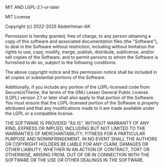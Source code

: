 MIT AND LGPL-2.1-or-later

MIT License

Copyright (c) 2022-2025 Abdelrhman-AK

Permission is hereby granted, free of charge, to any person obtaining a copy
of this software and associated documentation files (the "Software"), to deal
in the Software without restriction, including without limitation the rights
to use, copy, modify, merge, publish, distribute, sublicense, and/or sell
copies of the Software, and to permit persons to whom the Software is
furnished to do so, subject to the following conditions:

The above copyright notice and this permission notice shall be included in all
copies or substantial portions of the Software.

Additionally, if you include any portion of the LGPL-licensed code from SecureUxTheme,
the terms of the GNU Lesser General Public License (LGPL) version 2.1 or later
shall also apply to that portion of the Software. You must ensure that the LGPL-licensed
portion of the Software is properly attributed and that any modifications made to it
are made available under the LGPL or a compatible license.

THE SOFTWARE IS PROVIDED "AS IS", WITHOUT WARRANTY OF ANY KIND, EXPRESS OR
IMPLIED, INCLUDING BUT NOT LIMITED TO THE WARRANTIES OF MERCHANTABILITY,
FITNESS FOR A PARTICULAR PURPOSE AND NONINFRINGEMENT. IN NO EVENT SHALL THE
AUTHORS OR COPYRIGHT HOLDERS BE LIABLE FOR ANY CLAIM, DAMAGES OR OTHER
LIABILITY, WHETHER IN AN ACTION OF CONTRACT, TORT OR OTHERWISE, ARISING FROM,
OUT OF OR IN CONNECTION WITH THE SOFTWARE OR THE USE OR OTHER DEALINGS IN THE
SOFTWARE.
